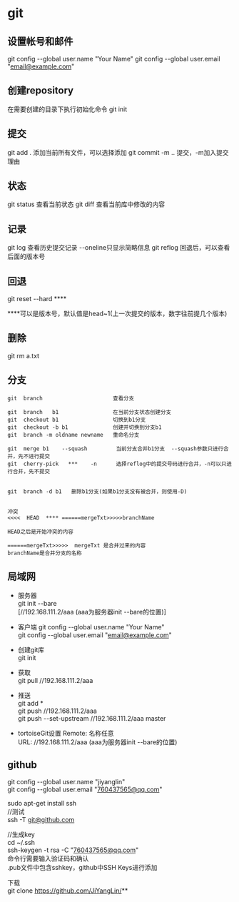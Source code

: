 # git

## 设置帐号和邮件

git config --global user.name "Your Name"
git config --global user.email "email@example.com"


## 创建repository

在需要创建的目录下执行初始化命令
git init


## 提交

git add .            添加当前所有文件，可以选择添加
git commit -m  ..    提交，-m加入提交理由


## 状态

git status           查看当前状态
git diff             查看当前库中修改的内容


## 记录

git log              查看历史提交记录   --oneline只显示简略信息
git reflog           回退后，可以查看后面的版本号


## 回退

git reset  --hard  ****

****可以是版本号，默认值是head~1(上一次提交的版本，数字往前提几个版本)



## 删除

git rm  a.txt


## 分支

```
git  branch                      查看分支  

git  branch   b1                 在当前分支状态创建分支  
git  checkout b1                 切换到b1分支  
git  checkout -b b1              创建并切换到分支b1  
git  branch -m oldname newname   重命名分支   

git  merge b1    --squash         当前分支合并b1分支  --squash参数只进行合并，先不进行提交  
git  cherry-pick   ***    -n      选择reflog中的提交号码进行合并，-n可以只进行合并，先不提交  


git  branch -d b1   删除b1分支(如果b1分支没有被合并，则使用-D)  


冲突
<<<<  HEAD  **** ======mergeTxt>>>>>branchName    

HEAD之后是开始冲突的内容

======mergeTxt>>>>>  mergeTxt 是合并过来的内容
branchName是合并分支的名称

```

## 局域网

+ 服务器  
  git init --bare   
  [//192.168.111.2/aaa (aaa为服务器init --bare的位置)]

+ 客户端
  git config --global user.name "Your Name"  
  git config --global user.email "email@example.com"

+ 创建git库    
  git init  

+ 获取  
  git pull   //192.168.111.2/aaa



+ 推送  
  git add *  
  git push  //192.168.111.2/aaa  
  git push --set-upstream //192.168.111.2/aaa master  



+ tortoiseGit设置
  Remote: 名称任意  
  URL: //192.168.111.2/aaa (aaa为服务器init --bare的位置)  



## github

git config --global user.name "jiyanglin"  
git config --global user.email "760437565@qq.com"  

sudo apt-get install ssh  
//测试  
ssh -T git@github.com  

//生成key  
cd ~/.ssh     
ssh-keygen -t rsa -C "760437565@qq.com"    
命令行需要输入验证码和确认    
.pub文件中包含sshkey，github中SSH Keys进行添加    

下载  
git clone https://github.com/JiYangLin/**  
